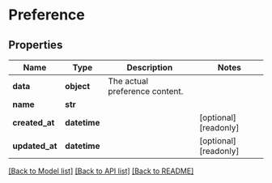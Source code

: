 # Preference


## Properties
Name | Type | Description | Notes
------------ | ------------- | ------------- | -------------
**data** | **object** | The actual preference content. | 
**name** | **str** |  | 
**created_at** | **datetime** |  | [optional] [readonly] 
**updated_at** | **datetime** |  | [optional] [readonly] 

[[Back to Model list]](../README.md#documentation-for-models) [[Back to API list]](../README.md#documentation-for-api-endpoints) [[Back to README]](../README.md)


